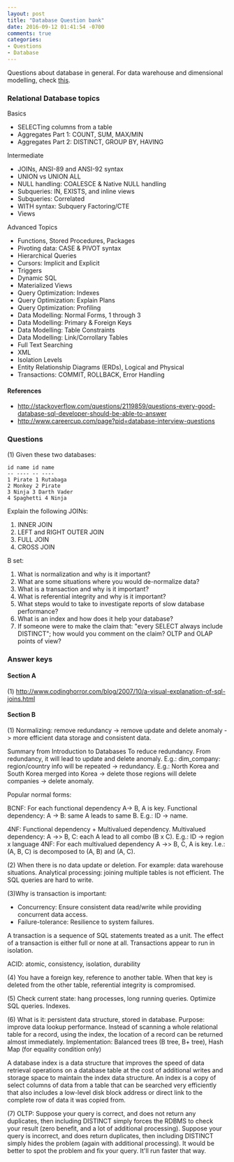 ```yaml
---
layout: post
title: "Database Question bank"
date: 2016-09-12 01:41:54 -0700
comments: true
categories: 
- Questions
- Database
---
```


Questions about database in general. For data warehouse and dimensional modelling, check [this](/blog/2016/09/15/tutorial-dimensional-modelling/). 

<!--more-->

### Relational Database topics

Basics

* SELECTing columns from a table
* Aggregates Part 1: COUNT, SUM, MAX/MIN
* Aggregates Part 2: DISTINCT, GROUP BY, HAVING

Intermediate

* JOINs, ANSI-89 and ANSI-92 syntax
* UNION vs UNION ALL
* NULL handling: COALESCE & Native NULL handling
* Subqueries: IN, EXISTS, and inline views
* Subqueries: Correlated
* WITH syntax: Subquery Factoring/CTE
* Views

Advanced Topics

* Functions, Stored Procedures, Packages
* Pivoting data: CASE & PIVOT syntax
* Hierarchical Queries
* Cursors: Implicit and Explicit
* Triggers
* Dynamic SQL
* Materialized Views
* Query Optimization: Indexes
* Query Optimization: Explain Plans
* Query Optimization: Profiling
* Data Modelling: Normal Forms, 1 through 3
* Data Modelling: Primary & Foreign Keys
* Data Modelling: Table Constraints
* Data Modelling: Link/Corrollary Tables
* Full Text Searching
* XML
* Isolation Levels
* Entity Relationship Diagrams (ERDs), Logical and Physical
* Transactions: COMMIT, ROLLBACK, Error Handling

#### References

* http://stackoverflow.com/questions/2119859/questions-every-good-database-sql-developer-should-be-able-to-answer
* http://www.careercup.com/page?pid=database-interview-questions

### Questions

(1) Given these two databases:

``` plain Given databases
id name id name 
-- ---- -- ---- 
1 Pirate 1 Rutabaga 
2 Monkey 2 Pirate 
3 Ninja 3 Darth Vader 
4 Spaghetti 4 Ninja
```

Explain the following JOINs:

1. INNER JOIN
1. LEFT and RIGHT OUTER JOIN
1. FULL JOIN
1. CROSS JOIN

B set:

1. What is normalization and why is it important?
2. What are some situations where you would de-normalize data?
3. What is a transaction and why is it important?
4. What is referential integrity and why is it important?
5. What steps would to take to investigate reports of slow database performance?
6. What is an index and how does it help your database?
7. If someone were to make the claim that: "every SELECT always include DISTINCT"; how would you comment on the claim?
OLTP and OLAP points of view?


### Answer keys

#### Section A

(1) http://www.codinghorror.com/blog/2007/10/a-visual-explanation-of-sql-joins.html

#### Section B

(1) Normalizing: remove redundancy -> remove update and delete anomaly -> more efficient data storage and consistent data.

Summary from Introduction to Databases
To reduce redundancy. From redundancy, it will lead to update and delete anomaly.
E.g.: dim_company: region/country info will be repeated -> redundancy.
E.g.: North Korea and South Korea merged into Korea -> delete those regions will delete companies -> delete anomaly.

Popular normal forms:

BCNF: For each functional dependency A-> B, A is key.
Functional dependency: A -> B: same A leads to same B. E.g.: ID -> name.

4NF: Functional dependency + Multivalued dependency.
Multivalued dependency: A ->> B, C: each A lead to all combo (B x C). E.g.: ID -> region x language
4NF: For each multivalued dependency A ->> B, C, A is key. I.e.: (A, B, C) is decomposed to (A, B) and (A, C).

(2) When there is no data update or deletion. For example: data warehouse situations.
Analytical processing: joining multiple tables is not efficient. The SQL queries are hard to write.

(3)Why is transaction is important:

* Concurrency: Ensure consistent data read/write while providing concurrent data access.
* Failure-tolerance: Resilience to system failures.

A transaction is a sequence of SQL statements treated as a unit. The effect of a transaction is either full or none at all.
Transactions appear to run in isolation.

ACID: atomic, consistency, isolation, durability

(4) You have a foreign key, reference to another table.
When that key is deleted from the other table, referential integrity is compromised. 

(5) Check current state: hang processes, long running queries.
Optimize SQL queries.
Indexes.

(6) What is it: persistent data structure, stored in database.
Purpose: improve data lookup performance. 
Instead of scanning a whole relational table for a record, using the index, the location of a record can be returned almost immediately.
Implementation: Balanced trees (B tree, B+ tree), Hash Map (for equality condition only)

A database index is a data structure that improves the speed of data retrieval operations on a database table at the cost of additional writes and storage space to maintain the index data structure.
An index is a copy of select columns of data from a table that can be searched very efficiently that also includes a low-level disk block address or direct link to the complete row of data it was copied from.

(7) OLTP: Suppose your query is correct, and does not return any duplicates, then including DISTINCT simply forces the RDBMS to check your result (zero benefit, and a lot of additional processing).
Suppose your query is incorrect, and does return duplicates, then including DISTINCT simply hides the problem (again with additional processing). 
It would be better to spot the problem and fix your query. 
It'll run faster that way.